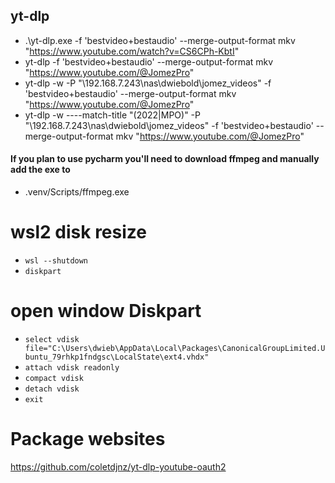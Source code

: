 ## yt-dlp
- .\yt-dlp.exe  -f 'bestvideo+bestaudio' --merge-output-format mkv "https://www.youtube.com/watch?v=CS6CPh-KbtI"
- yt-dlp  -f 'bestvideo+bestaudio' --merge-output-format mkv "https://www.youtube.com/@JomezPro"
- yt-dlp -w -P "\\192.168.7.243\nas\dwiebold\jomez_videos" -f 'bestvideo+bestaudio' --merge-output-format mkv "https://www.youtube.com/@JomezPro"
- yt-dlp -w ----match-title "(2022|MPO)" -P "\\192.168.7.243\nas\dwiebold\jomez_videos" -f 'bestvideo+bestaudio' --merge-output-format mkv "https://www.youtube.com/@JomezPro"
#### If you plan to use pycharm you'll need to download ffmpeg and manually add the exe to 
- .venv/Scripts/ffmpeg.exe
# wsl2 disk resize
- `wsl --shutdown`
- `diskpart`
# open window Diskpart
- `select vdisk file="C:\Users\dwieb\AppData\Local\Packages\CanonicalGroupLimited.Ubuntu_79rhkp1fndgsc\LocalState\ext4.vhdx"`
- `attach vdisk readonly`
- `compact vdisk`
- `detach vdisk`
- `exit`

# Package websites
https://github.com/coletdjnz/yt-dlp-youtube-oauth2